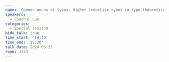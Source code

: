 ```yaml
---
name: 'Common nouns as types: Higher inductive types in type-theoretical semantics'
speakers:
  - Zhaohui Luo
categories:
  - Special Session
hide_talk: true
time_start: '14:40'
time_end: '15:20'
talk_date: 2024-06-25
room: J330
---
```

